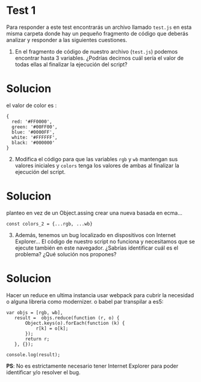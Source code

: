 # Test 1

Para responder a este test encontrarás un archivo llamado `test.js` en esta 
misma carpeta donde hay un pequeño fragmento de código que deberás analizar 
y responder a las siguientes cuestiones. 

1. En el fragmento de código de nuestro archivo (`test.js`) podemos encontrar
 hasta 3 variables. ¿Podrías decirnos cuál sería el valor de todas ellas al 
 finalizar la ejecución del script?
  # Solucion
 el valor de color es : 
```
{
  red: '#FF0000',
  green: '#00FF00',
  blue: '#0000FF',
  white: '#FFFFFF',
  black: '#000000'
}
```
2. Modifica el código para que las variables `rgb` y `wb` mantengan sus valores 
iniciales y `colors` tenga los valores de ambas al finalizar la ejecución del 
script.
 # Solucion
planteo en vez de un Object.assing crear una nueva basada en ecma... 

```
const colors_2 = {...rgb, ...wb}
```
3. Además, tenemos un bug localizado en dispositivos con Internet Explorer… 
El código de nuestro script no funciona y necesitamos que se ejecute también 
en este navegador. ¿Sabrías identificar cuál es el problema? ¿Qué solución nos
 propones?
 # Solucion
 Hacer un reduce en ultima instancia usar webpack para cubrir la necesidad o alguna libreria como modernizer. o babel par transpilar a es5:
 ```
 var objs = [rgb, wb],
    result =  objs.reduce(function (r, o) {
        Object.keys(o).forEach(function (k) {
            r[k] = o[k];
        });
        return r;
    }, {});

console.log(result);
 ```

**PS**: No es estrictamente necesario tener Internet Explorer para poder identificar y/o resolver el bug. 

